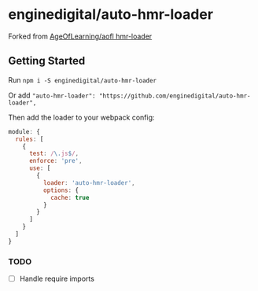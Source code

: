 # enginedigital/auto-hmr-loader

Forked from [AgeOfLearning/aofl hmr-loader](https://github.com/AgeOfLearning/aofl/tree/v3.2.1/webpack-packages/hmr-loader)

## Getting Started

Run `npm i -S enginedigital/auto-hmr-loader`

Or add `"auto-hmr-loader": "https://github.com/enginedigital/auto-hmr-loader",`

Then add the loader to your webpack config:

```js
module: {
  rules: [
    {
      test: /\.js$/,
      enforce: 'pre',
      use: [
        {
          loader: 'auto-hmr-loader',
          options: {
            cache: true
          }
        }
      ]
    }
  ]
}
```

### TODO

- [ ] Handle require imports

